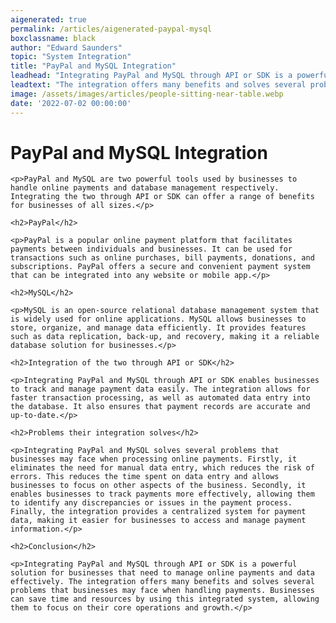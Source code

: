 ```yaml
---
aigenerated: true
permalink: /articles/aigenerated-paypal-mysql
boxclassname: black
author: "Edward Saunders"
topic: "System Integration"
title: "PayPal and MySQL Integration"
leadhead: "Integrating PayPal and MySQL through API or SDK is a powerful solution for businesses that need to manage online payments and data effectively"
leadtext: "The integration offers many benefits and solves several problems that businesses may face when handling payments. Businesses can save time and resources by using this integrated system, allowing them to focus on their core operations and growth."
image: /assets/images/articles/people-sitting-near-table.webp
date: '2022-07-02 00:00:00'
---
```

<div class="arttext">
	<h1>PayPal and MySQL Integration</h1>

	<p>PayPal and MySQL are two powerful tools used by businesses to handle online payments and database management respectively. Integrating the two through API or SDK can offer a range of benefits for businesses of all sizes.</p>

	<h2>PayPal</h2>

	<p>PayPal is a popular online payment platform that facilitates payments between individuals and businesses. It can be used for transactions such as online purchases, bill payments, donations, and subscriptions. PayPal offers a secure and convenient payment system that can be integrated into any website or mobile app.</p>

	<h2>MySQL</h2>

	<p>MySQL is an open-source relational database management system that is widely used for online applications. MySQL allows businesses to store, organize, and manage data efficiently. It provides features such as data replication, back-up, and recovery, making it a reliable database solution for businesses.</p>

	<h2>Integration of the two through API or SDK</h2>

	<p>Integrating PayPal and MySQL through API or SDK enables businesses to track and manage payment data easily. The integration allows for faster transaction processing, as well as automated data entry into the database. It also ensures that payment records are accurate and up-to-date.</p>

	<h2>Problems their integration solves</h2>

	<p>Integrating PayPal and MySQL solves several problems that businesses may face when processing online payments. Firstly, it eliminates the need for manual data entry, which reduces the risk of errors. This reduces the time spent on data entry and allows businesses to focus on other aspects of the business. Secondly, it enables businesses to track payments more effectively, allowing them to identify any discrepancies or issues in the payment process. Finally, the integration provides a centralized system for payment data, making it easier for businesses to access and manage payment information.</p>

	<h2>Conclusion</h2>

	<p>Integrating PayPal and MySQL through API or SDK is a powerful solution for businesses that need to manage online payments and data effectively. The integration offers many benefits and solves several problems that businesses may face when handling payments. Businesses can save time and resources by using this integrated system, allowing them to focus on their core operations and growth.</p>

</div>